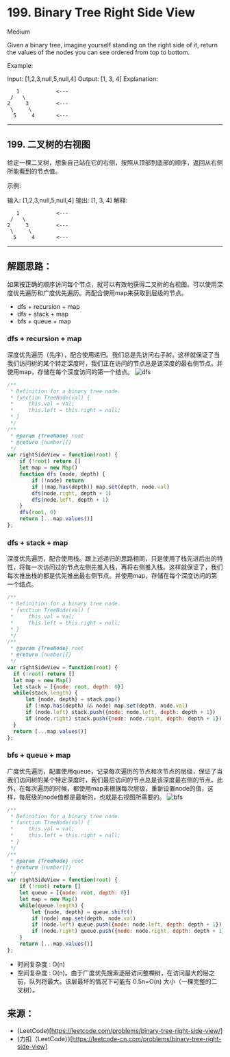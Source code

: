 # 199. Binary Tree Right Side View
Medium

Given a binary tree, imagine yourself standing on the right side of it, return the values of the nodes you can see ordered from top to bottom.

Example:

Input: [1,2,3,null,5,null,4]
Output: [1, 3, 4]
Explanation:
```
   1            <---
 /   \
2     3         <---
 \     \
  5     4       <---
```
---

## 199. 二叉树的右视图

给定一棵二叉树，想象自己站在它的右侧，按照从顶部到底部的顺序，返回从右侧所能看到的节点值。

示例:

输入: [1,2,3,null,5,null,4]
输出: [1, 3, 4]
解释:
```!
   1            <---
 /   \
2     3         <---
 \     \
  5     4       <---
```
---

## 解题思路： 
如果按正确的顺序访问每个节点，就可以有效地获得二叉树的右视图。可以使用深度优先遍历和广度优先遍历。再配合使用map来获取到层级的节点。
- dfs + recursion + map
- dfs + stack + map
- bfs + queue + map


### dfs + recursion + map
深度优先遍历（先序），配合使用递归。我们总是先访问右子树。这样就保证了当我们访问树的某个特定深度时，我们正在访问的节点总是该深度的最右侧节点。并使用map，存储在每个深度访问的第一个结点。
![dfs](./images/dfs.png)
```javascript
/**
 * Definition for a binary tree node.
 * function TreeNode(val) {
 *     this.val = val;
 *     this.left = this.right = null;
 * }
 */
/**
 * @param {TreeNode} root
 * @return {number[]}
 */
var rightSideView = function(root) {
    if (!root) return []
    let map = new Map()
    function dfs (node, depth) {
        if (!node) return
        if (!map.has(depth)) map.set(depth, node.val)
        dfs(node.right, depth + 1)
        dfs(node.left, depth + 1)
    }
    dfs(root, 0)
    return [...map.values()]
};
```

### dfs + stack + map
深度优先遍历，配合使用栈。跟上述递归的思路相同，只是使用了栈先进后出的特性，将每一次访问过的节点左侧先推入栈，再将右侧推入栈。这样就保证了，我们每次推出栈的都是优先推出最右侧节点。并使用map，存储在每个深度访问的第一个结点。
```javascript
/**
 * Definition for a binary tree node.
 * function TreeNode(val) {
 *     this.val = val;
 *     this.left = this.right = null;
 * }
 */
/**
 * @param {TreeNode} root
 * @return {number[]}
 */
var rightSideView = function(root) {
  if (!root) return []
  let map = new Map()
  let stack = [{node: root, depth: 0}]
  while(stack.length) {
      let {node, depth} = stack.pop()
      if (!map.has(depth) && node) map.set(depth, node.val)
      if (node.left) stack.push({node: node.left, depth: depth + 1})
      if (node.right) stack.push({node: node.right, depth: depth + 1})
  }
  return [...map.values()]
};
```


### bfs + queue + map
广度优先遍历，配置使用queue，记录每次遍历的节点和次节点的层级，保证了当我们访问树的某个特定深度时，我们最后访问的节点总是该深度最右侧的节点。此外，在每次遍历的时候，都使用map来根据每次层级，重新设置node的值，这样，每层级的node值都是最新的，也就是右视图所需要的。
![bfs](./images/bfs.png)
```javascript
/**
 * Definition for a binary tree node.
 * function TreeNode(val) {
 *     this.val = val;
 *     this.left = this.right = null;
 * }
 */
/**
 * @param {TreeNode} root
 * @return {number[]}
 */
var rightSideView = function(root) {
    if (!root) return []
    let queue = [{node: root, depth: 0}]
    let map = new Map()
    while(queue.length) {
        let {node, depth} = queue.shift()
        if (node) map.set(depth, node.val)
        if (node.left) queue.push({node: node.left, depth: depth + 1})
        if (node.right) queue.push({node: node.right, depth: depth + 1})  
    }
    return [...map.values()]
};
```
- 时间复杂度 : O(n)
- 空间复杂度 : O(n)。由于广度优先搜索逐层访问整棵树，在访问最大的层之前，队列将最大。该层最坏的情况下可能有 0.5n=O(n) 大小（一棵完整的二叉树）。

## 来源：
- (LeetCode)[https://leetcode.com/problems/binary-tree-right-side-view/]
- (力扣（LeetCode）)[https://leetcode-cn.com/problems/binary-tree-right-side-view]